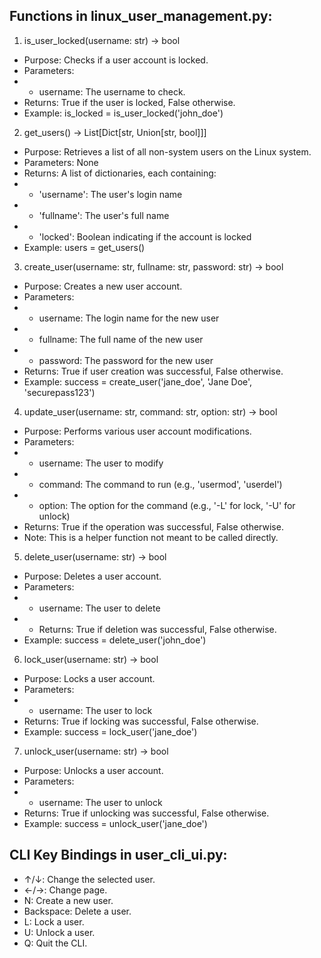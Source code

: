 ## Functions in linux_user_management.py:

1. is_user_locked(username: str) -> bool
- Purpose: Checks if a user account is locked.
- Parameters:
- - username: The username to check.
- Returns: True if the user is locked, False otherwise.
- Example: is_locked = is_user_locked('john_doe')

2. get_users() -> List[Dict[str, Union[str, bool]]]
- Purpose: Retrieves a list of all non-system users on the Linux system.
- Parameters: None
- Returns: A list of dictionaries, each containing:
- - 'username': The user's login name
- - 'fullname': The user's full name
- - 'locked': Boolean indicating if the account is locked
- Example: users = get_users()

3. create_user(username: str, fullname: str, password: str) -> bool
- Purpose: Creates a new user account.
- Parameters:
- - username: The login name for the new user
- - fullname: The full name of the new user
- - password: The password for the new user
- Returns: True if user creation was successful, False otherwise.
- Example: success = create_user('jane_doe', 'Jane Doe', 'securepass123')


4. update_user(username: str, command: str, option: str) -> bool
- Purpose: Performs various user account modifications.
- Parameters:
- - username: The user to modify
- - command: The command to run (e.g., 'usermod', 'userdel')
- - option: The option for the command (e.g., '-L' for lock, '-U' for unlock)
- Returns: True if the operation was successful, False otherwise.
- Note: This is a helper function not meant to be called directly.

5. delete_user(username: str) -> bool
- Purpose: Deletes a user account.
- Parameters:
- - username: The user to delete
- - Returns: True if deletion was successful, False otherwise.
- Example: success = delete_user('john_doe')

6. lock_user(username: str) -> bool
- Purpose: Locks a user account.
- Parameters:
- - username: The user to lock
- Returns: True if locking was successful, False otherwise.
- Example: success = lock_user('jane_doe')

7. unlock_user(username: str) -> bool
- Purpose: Unlocks a user account.
- Parameters:
- - username: The user to unlock
- Returns: True if unlocking was successful, False otherwise.
- Example: success = unlock_user('jane_doe')

## CLI Key Bindings in user_cli_ui.py:

- ↑/↓: Change the selected user.
- ←/→: Change page.
- N: Create a new user.
- Backspace: Delete a user.
- L: Lock a user.
- U: Unlock a user.
- Q: Quit the CLI.